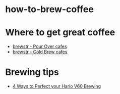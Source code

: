 # how-to-brew-coffee




# Where to get great coffee
- [brewstr - Pour Over cafes](https://brewstr.coffee/listing-tag/pour-over/)
- [brewstr - Cold Brew cafes](https://brewstr.coffee/listing-tag/cold-brew/)


# Brewing tips
- [4 Ways to Perfect your Hario V60 Brewing](https://brewstr.coffee/4-ways-to-perfect-your-hario-v60-brewing/)
